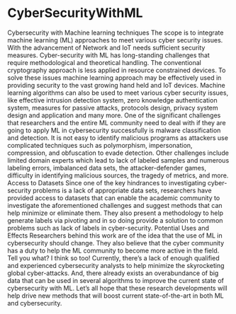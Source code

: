 # CyberSecurityWithML
Cybersecurity with Machine learning techniques
The scope is to integrate machine learning (ML) approaches to meet various cyber security issues. With the advancement of Network and IoT needs sufficient security measures. Cyber-security with ML has long-standing challenges that require methodological and theoretical handling. The conventional cryptography approach is less applied in resource constrained devices. To solve these issues machine learning approach may be effectively used in providing security to the vast growing hand held and IoT devices. Machine learning algorithms can also be used to meet various cyber security issues, like effective intrusion detection system, zero knowledge authentication system, measures for passive attacks, protocols design, privacy system design and application and many more.
One of the significant challenges that researchers and the entire ML community need to deal with if they are going to apply ML in cybersecurity successfully is malware classification and detection.
It is not easy to identify malicious programs as attackers use complicated techniques such as polymorphism, impersonation, compression, and obfuscation to evade detection. Other challenges include limited domain experts which lead to lack of labeled samples and numerous labeling errors, imbalanced data sets, the attacker-defender games, difficulty in identifying malicious sources, the tragedy of metrics, and more.
Access to Datasets
Since one of the key hindrances to investigating cyber-security problems is a lack of appropriate data sets, researchers have provided access to datasets that can enable the academic community to investigate the aforementioned challenges and suggest methods that can help minimize or eliminate them. They also present a methodology to help generate labels via pivoting and in so doing provide a solution to common problems such as lack of labels in cyber-security.
Potential Uses and Effects
Researchers behind this work are of the idea that the use of ML in cybersecurity should change. They also believe that the cyber community has a duty to help the ML community to become more active in the field. Tell you what? I think so too!
Currently, there’s a lack of enough qualified and experienced cybersecurity analysts to help minimize the skyrocketing global cyber-attacks. And, there already exists an overabundance of big data that can be used in several algorithms to improve the current state of cybersecurity with ML. Let’s all hope that these research developments will help drive new methods that will boost current state-of-the-art in both ML and cybersecurity.